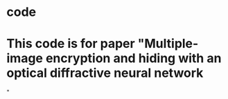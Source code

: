 # code
# This code is for paper "Multiple-image encryption and hiding with an optical diffractive neural network

"
